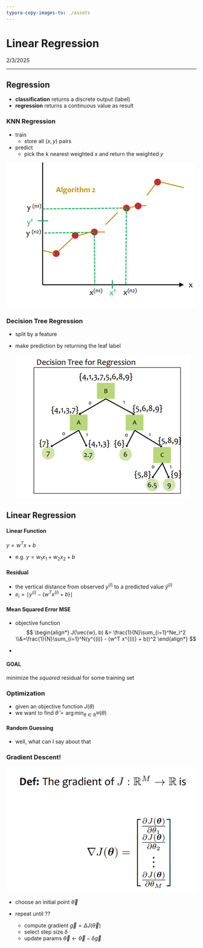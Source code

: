 ```yaml
---
typora-copy-images-to: ./assets
---
```


# Linear Regression

2/3/2025

___



## Regression

- **classification** returns a discrete output (label)
- **regression** returns a continuous value as result





### KNN Regression

- train
  - store all $(x, y)$ pairs
- predict
  - pick the k nearest weighted $x$ and return the weighted $y$  

![image-20250203111255005](./assets/image-20250203111255005.png)



### Decision Tree Regression

- split by a feature

- make prediction by returning the leaf label

  ![image-20250203111824524](./assets/image-20250203111824524.png)



## Linear Regression

#### Linear Function

$y = w^Tx + b$

- e.g. $y = w_1x_1+w_2x_2 + b$



#### Residual

- the vertical distance from observed $y^{(i)}$ to a predicted value $\hat{y}^{(i)}$
- $e_i = \mid y^{(i)} - (w^T x^{(i)} + b) \mid$



#### Mean Squared Error MSE

- objective function
  $$
  \begin{align*}
  J(\vec{w}, b) &= \frac{1}{N}\sum_{i=1}^Ne_i^2
  \\&=\frac{1}{N}\sum_{i=1}^N(y^{(i)} - (w^T x^{(i)} + b))^2
  \end{align*}
  $$

- 




#### GOAL

minimize the *squared* residual for some training set



### Optimization

- given an objective function $J(\theta)$
- we want to find $\hat{\theta} = \arg\min_{\theta \in \mathbb{R}^M}(\theta)$



#### Random Guessing

- well, what can I say about that



### Gradient Descent!

![image-20250203115537582](./assets/image-20250203115537582.png)

- choose an initial point $\vec{\theta}$

- repeat until ??

  - compute gradient $\vec{g} = \Delta J(\vec{\theta})$
  - select step size $\delta$
  - update params $\vec{\theta} \leftarrow \vec{\theta} - \delta \vec{g}$

  
